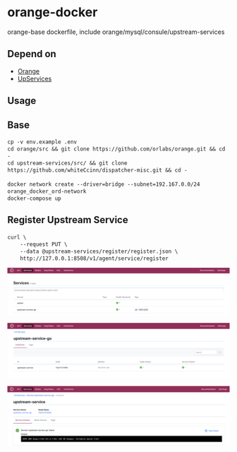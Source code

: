 # orange-docker

orange-base dockerfile, include orange/mysql/consule/upstream-services

## Depend on

- [Orange](https://github.com/orlabs/orange)
- [UpServices](https://github.com/whiteCcinn/dispatcher-misc)

## Usage

## Base

```
cp -v env.example .env
cd orange/src && git clone https://github.com/orlabs/orange.git && cd -
cd upstream-services/src/ && git clone https://github.com/whiteCcinn/dispatcher-misc.git && cd -

docker network create --driver=bridge --subnet=192.167.0.0/24 orange_docker_ord-network
docker-compose up
```

## Register Upstream Service

```
curl \
    --request PUT \
    --data @upstream-services/register/register.json \
    http://127.0.0.1:8508/v1/agent/service/register
```

![images/1.png](images/1.png)

![images/2.png](images/2.png)

![images/3.png](images/3.png)
